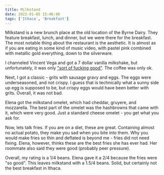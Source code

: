 ```yaml
---
title: Milkstand
date: 2022-01-05 15:46:40
tags: ['Ithaca', 'Breakfast']
---
```


Milkstand is a new brunch place at the old location of the Byrne Dairy.  They feature breakfast, lunch, and dinner, but we were there for the breakfast.  The most notable thing about the restaurant is the aesthetic.  It is almost as if you are eating in some kind of music video, with pastel pink combined with metallic gold everything, down to the silverware.  

I channeled Vincent Vega and got a 7 dollar vanilla milkshake, but unfortunately, it was only ["sort of fucking good"](https://www.youtube.com/watch?v=lZzai6at_xA).  The coffee was only ok.

Next, I got a classic - grits with sausage gravy and eggs.  The eggs were underseasoned, and not crispy.  I guess that is technically what a sunny side up egg is supposed to be, but crispy eggs would have been better with grits.  Overall, it was not bad.  

Elena got the milkstand omelet, which had cheddar, gruyere, and mozzarella.  The best part of the omelet was the hashbrowns that came with it, which were very good.  Just a standard cheese omelet - you get what you ask for.   

Now, lets talk fries.  If you are on a diet, these are great.  Containing almost no actual potato, they make you sad when you bite into them.  Why you would make fries so thin and deflated is beyond me - fries did not need fixing.  Elena, however, thinks these are the best fries she has ever had.  Her roommate also said they were good (probably peer pressure).  

Overall, my rating is a 1/4 beans.  Elena gave it a 2/4 because the fries were "so good".  This leaves milkstand with a 1.5/4 beans.  Solid, but certainly not the best breakfast in Ithaca.